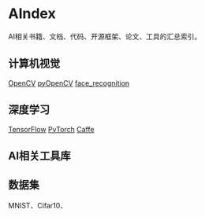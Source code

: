 # AIndex
AI相关书籍、文档、代码、开源框架、论文、工具的汇总索引。

## 计算机视觉
[OpenCV](https://github.com/opencv) [pyOpenCV](https://code.google.com/archive/p/pyopencv/wikis) [face_recognition](https://github.com/ageitgey/face_recognition/blob/master/README_Simplified_Chinese.md)

## 深度学习
[TensorFlow](https://www.tensorflow.org/tutorials/) [PyTorch](https://pytorch-cn.readthedocs.io/zh/latest/) [Caffe](http://caffe.berkeleyvision.org/)

## AI相关工具库

## 数据集
MNIST、Cifar10、

